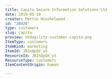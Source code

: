 ```yaml
---
title: Capita Secure Information Solutions Ltd
date: 2019-05-10
creator: Martin Hinshelwood
id: "38426"
type: customers
slug: capita
preview: nkdagility-customer-capita.png
ItemType: customers
ItemKind: marketing
ItemId: JB2nQpOX_yS
ResourceId: JB2nQpOX_yS
ResourceType: customers
ItemContentOrigin: human

---
```



